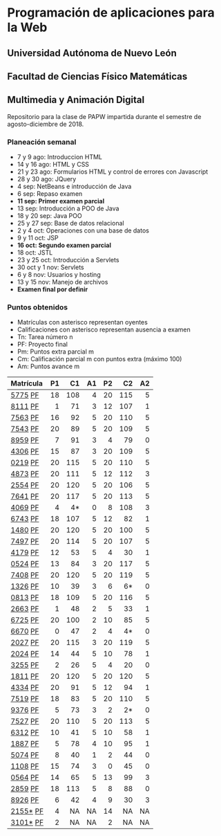 # Programación de aplicaciones para la Web

## Universidad Autónoma de Nuevo León
## Facultad de Ciencias Físico Matemáticas
## Multimedia y Animación Digital

Repositorio para la clase de PAPW impartida durante el semestre de agosto-diciembre de 2018.

### Planeación semanal

* 7 y 9 ago: Introduccion HTML
* 14 y 16 ago: HTML y CSS
* 21 y 23 ago: Formularios HTML y control de errores con Javascript
* 28 y 30 ago: JQuery
* 4 sep: NetBeans e introducción de Java
* 6 sep: Repaso examen
* **11 sep: Primer examen parcial**
* 13 sep: Introducción a POO de Java
* 18 y 20 sep: Java POO
* 25 y 27 sep: Base de datos relacional
* 2 y 4 oct: Operaciones con una base de datos
* 9 y 11 oct: JSP
* **16 oct: Segundo examen parcial**
* 18 oct: JSTL
* 23 y 25 oct: Introducción a Servlets
* 30 oct y 1 nov: Servlets
* 6 y 8 nov: Usuarios y hosting
* 13 y 15 nov: Manejo de archivos
* **Examen final por definir**


### Puntos obtenidos

* Matrículas con asterisco representan oyentes
* Calificaciones con asterisco representan ausencia a examen
* Tn: Tarea número n
* PF: Proyecto final
* Pm: Puntos extra parcial m
* Cm: Calificación parcial m con puntos extra (máximo 100)
* Am: Puntos avance m

| Matrícula                                                                                                                         | P1 |  C1 | A1 | P2 |  C2 | A2 |
|:----------------------------------------------------------------------------------------------------------------------------------|---:|----:|---:|---:|----:|---:|
| [5775](https://github.com/MaricruzAlvarado/PAPW)                         [PF](https://maricruz5775-papw.herokuapp.com/)           | 18 | 108 |  4 | 20 | 115 |  5 |
| [8111](https://github.com/Ziengamer/PAPW)                                [PF](https://servidor-papw-alanalvarez.herokuapp.com/)   |  1 |  71 |  3 | 12 | 107 |  1 |
| [7563](https://bitbucket.org/AyalaL/tareas/src/master/)                  [PF](https://leonapp-papw.herokuapp.com/)                | 16 |  92 |  5 | 20 | 110 |  5 |
| [7543](https://github.com/TonySegov/PAPW_Tarea1)                         [PF](https://horizontony.herokuapp.com/)                 | 20 |  89 |  5 | 20 | 109 |  5 |
| [8959](https://github.com/OmarCSTB/PAPW)                                 [PF](https://aresthias.herokuapp.com/)                   |  7 |  91 |  3 |  4 |  79 |  0 |
| [4306](https://github.com/MichChiu/PAPW)                                 [PF](https://papw-bluawolf.herokuapp.com/)               | 15 |  87 |  3 | 20 | 109 |  5 |
| [0219](https://github.com/JGCisRmz/PAPW)                                 [PF](https://papw-lil-bot.herokuapp.com/)                | 20 | 115 |  5 | 20 | 110 |  5 |
| [4873](https://github.com/FabrizioCF/PAPW_Tarea1)                        [PF](https://axiom-market.herokuapp.com/)                | 20 | 111 |  5 | 12 | 112 |  3 |
| [2554](https://github.com/julios5050/Tareas)                             [PF](https://proyectpapw.herokuapp.com/)                 | 20 | 120 |  5 | 20 | 106 |  5 |
| [7641](https://github.com/edparra21/PAPW)                                [PF](https://fmmex.herokuapp.com/)                       | 20 | 117 |  5 | 20 | 113 |  5 |
| [4069](https://github.com/brndn98/PAPW)                                  [PF](https://prueba-avance.herokuapp.com/)               |  4 |  4* |  0 |  8 | 108 |  3 |
| [6743](https://github.com/Deathmajorasmask/PAPW)                         [PF](https://pixelgameshop.herokuapp.com/)               | 18 | 107 |  5 | 12 |  82 |  1 |
| [1480](https://github.com/EGaravitoM/Papw)                               [PF](https://papw1480.herokuapp.com/)                    | 20 | 120 |  5 | 20 | 100 |  5 |
| [7497](https://github.com/RickyGonal/PAPW.git)                           [PF](https://buyzone.herokuapp.com/)                     | 20 | 114 |  5 | 20 | 107 |  5 |
| [4179](https://github.com/Albert0070/tarea-papw)                         [PF]()                                                   | 12 |  53 |  5 |  4 |  30 |  1 |
| [0524](https://github.com/PandaKnightwalker/papw)                        [PF](https://papw-web.herokuapp.com/)                    | 13 |  84 |  3 | 20 | 117 |  5 |
| [7408](https://bitbucket.org/ObedYairGL/papwgl/src/master/)              [PF](https://sold-out-oygl.herokuapp.com/)               | 20 | 120 |  5 | 20 | 119 |  5 |
| [1326](https://github.com/Roark995/Tarea-1)                              [PF](https://papw1326felipe.herokuapp.com/)              | 10 |  39 |  3 |  6 |  6* |  0 |
| [0813](https://github.com/GeraHdz/Tareas-de-PAPW)                        [PF](https://papwgerahdz.herokuapp.com/)                 | 18 | 109 |  5 | 20 | 116 |  5 |
| [2663](https://github.com/TobyHerrera97/Tareas-Papw)                     [PF]()                                                   |  1 |  48 |  2 |  5 |  33 |  1 |
| [6725](https://github.com/Spider351/Papw)                                [PF](https://papw-1556725-proyecto-final.herokuapp.com/) | 20 | 100 |  2 | 10 |  85 |  5 |
| [6670](https://github.com/CristoOrtiz/papw1)                             [PF]()                                                   |  0 |  47 |  2 |  4 |  4* |  0 |
| [2027](https://github.com/JoshuaJosafath/Tareas_PAPW)                    [PF](https://mangastore.herokuapp.com/)                  | 20 | 115 |  3 | 20 | 119 |  5 |
| [2024](https://bitbucket.org/gilcereyna/papw1/src/master/)               [PF]()                                                   | 14 |  44 |  5 | 10 |  78 |  1 |
| [3255](https://github.com/MrSalinas1/REPO)                               [PF]()                                                   |  2 |  26 |  5 |  4 |  20 |  0 |
| [1811](https://bitbucket.org/JuanSalinas9k/juansalinasrepo/src/master/)  [PF](https://ostore-9k.herokuapp.com/)                   | 20 | 120 |  5 | 20 | 120 |  5 |
| [4334](https://github.com/codesesp/PAPW)                                 [PF](https://proyectopapw.herokuapp.com/)                | 20 |  91 |  5 | 12 |  94 |  1 |
| [7519](https://github.com/asvalles/papwTarea1)                           [PF](https://proyectopapwtecline.herokuapp.com/)         | 18 |  83 |  5 | 20 | 110 |  5 |
| [9376](https://bitbucket.org/Rhoric_/cosos-de-papw/src/master/)          [PF]()                                                   |  5 |  73 |  3 |  2 |  2* |  0 |
| [7527](https://github.com/Alinavg2712/PAPW-)                             [PF](https://bambo-ozled.herokuapp.com/)                 | 20 | 110 |  5 | 20 | 113 |  5 |
| [6312](https://github.com/RicardoBanda97/Tareas_Papw)                    [PF]()                                                   | 10 |  41 |  5 | 10 |  58 |  1 |
| [1887](https://github.com/DiegoWayne/Tarea-1)                            [PF]()                                                   |  5 |  78 |  4 | 10 |  95 |  1 |
| [5074](https://github.com/soy1limon/PAPW)                                [PF](https://aldogarza.herokuapp.com/)                   |  8 |  40 |  1 |  2 |  44 |  0 |
| [1108](https://github.com/Gera1590/PAPW)                                 [PF]()                                                   | 15 |  74 |  3 |  0 |  45 |  0 |
| [0564](https://github.com/PupperGroove/Tarea1.git)                       [PF](https://ppapwbgm.herokuapp.com/)                    | 14 |  65 |  5 | 13 |  99 |  3 |
| [2859](https://github.com/ElizabethHerrera/PAPW)                         [PF](https://papw-la-colmena.herokuapp.com/)             | 18 | 113 |  5 |  8 |  88 |  0 |
| [8926](https://github.com/JudithVelez/Papw)                              [PF](https://cosplayshop.herokuapp.com/)                 |  6 |  42 |  4 |  9 |  30 |  3 |
| [2155*](https://github.com/Maria-Ellie/Papw )                            [PF](https://mighty-papw.herokuapp.com/)                 |  4 |  NA | NA | 14 |  NA | NA |
| [3101*](https://github.com/HFH96/T1)                                     [PF]()                                                   |  2 |  NA | NA |  2 |  NA | NA |